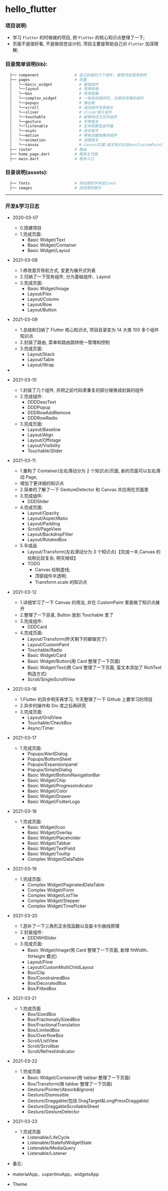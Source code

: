 # hello_flutter

### 项目说明:

- 学习 `Flutter` 的时候做的项目, 把 `Flutter` 的核心知识点整理了一下;
- 页面不是很好看, 不是做视觉设计的, 项目主要是帮助自己对 `Flutter` 加深理解;

### 目录简单说明(lib):

```bash
  ├── component                # 自己封装的几个组件, 都是项目里用到的
  ├── pages                    # 页面
  │   └──basic_widget            # 基础组件
  │   └──layout                  # 常用布局
  │   └──box                     # 常用容器
  │   └──complex_widget          # 一些系统提供的, 封装较完善的组件
  │   └──popups                  # 弹出框
  │   └──scroll                  # 滚动组件及其相关
  │   └──sliver                  # sliver相关组件
  │   └──touchable               # 能够响应交互的组件
  │   └──gesture                 # 手势相关
  │   └──listenable              # 生命周期及监听器
  │   └──async                   # 异步相关
  │   └──motion                  # 带有动画效果的组件
  │   └──animation               # 动画相关
  │   └──canvas                  # canvas实践(相关知识点在box/CustomPaint里面)
  ├── router                   # 路由
  ├── home_page.dart           # 程序主页面
  ├── main.dart                # 程序入口
```

### 目录说明(assets):

```bash
  ├── fonts                    # 测试用的字体及Icons
  ├── images                   # 测试用的图片
```

---

### 开发&学习日志

- 2020-03-07

  - 0.搭建项目
  - 1.完成页面:
    - Basic Widget/Text
    - Basic Widget/Container
    - Basic Widget/Layout

- 2021-03-08

  - 1.修改首页导航方式, 变更为展开式列表
  - 2.归纳了一下现有组件, 分为基础组件、Layout
  - 3.完成页面:
    - Basic Widget/Image
    - Layout/Flex
    - Layout/Column
    - Layout/Row
    - Layout/Button

- 2021-03-09
  - 1.总结和归纳了 Flutter 核心知识点, 项目目录变为 14 大类 100 多个组件知识点
  - 2.封装了路由, 菜单和路由跳转统一管理和控制
  - 3.完成页面:
    - Layout/Stack
    - Layout/Table
    - Layout/Wrap
-
- 2021-03-10

  - 1.封装了几个组件, 并把之前代码里重复的部分替换成封装的组件
  - 2.完成组件:
    - DDDDescText
    - DDDPopup
    - DDDRowAddRemove
    - DDDRowRadio
  - 3.完成页面:
    - Layout/Baseline
    - Layout/Align
    - Layout/Offstage
    - Layout/Visibility
    - Touchable/Slider

- 2021-03-11

  - 1.重构了 Container(左右滑动分为 2 个知识点)页面, 新的页面可以左右滑动 Page,
  - 增加了更详细的知识点
  - 2.简单的了解了一下 GestureDetector 和 Canvas 并应用在页面里
  - 3.完成组件:
    - DDDSlider
  - 4.完成页面:
    - Layout/Opacity
    - Layout/AspectRatio
    - Layout/Padding
    - Scroll/PageView
    - Layout/BackdropFilter
    - Layout/RotatedBox
  - 5.半成品
    - Layout/Transform(左右滑动分为 3 个知识点)【完成一半,Canvas 的绘制比较复杂, 明天继续】
    - TODO
      - Canvas 绘制虚线;
      - 顶部组件半透明;
      - Transform.scale 的知识点

- 2021-03-12

  - 1.详细学习了一下 Canvas 的用法, 并在 CustomPaint 里面做了知识点展开
  - 2.整理了一下目录, Button 放到 Touchable 里了
  - 3.完成组件:
    - DDDCard
  - 4.完成页面:
    - Layout/Transform(昨天剩下的都做完了)
    - Layout/CustomPaint
    - Touchable/Radio
    - Basic Widget/Card
    - Basic Widget/Button(用 Card 整理了一下页面)
    - Basic Widget/Text(用 Card 整理了一下页面, 富文本添加了 RichText 构造方式)
    - Scroll/SingleScrollView

- 2021-03-16

  - 1.Flutter 的异步明天再学习, 今天整理了一下 Github 上要学习的项目
  - 2.异步的操作和 Dio 库之后再研究
  - 3.完成页面:
    - Layout/GridView
    - Touchable/CheckBox
    - Async/Timer

- 2021-03-17

  - 1.完成页面:
    - Popups/AlertDialog
    - Popups/BottomSheet
    - Popups/Expansionpanel
    - Popups/SimpleDialog
    - Basic Widget/BottomNavigationBar
    - Basic Widget/Chip
    - Basic Widget/ProgressIndicator
    - Basic Widget/Color
    - Basic Widget/Drawer
    - Basic Widget/FlutterLogo

- 2021-03-18

  - 1.完成页面:
    - Basic Widget/Icon
    - Basic Widget/Overlay
    - Basic Widget/Placeholder
    - Basic Widget/Tabbar
    - Basic Widget/TextField
    - Basic Widget/Tooltip
    - Complex Widget/DataTable

- 2021-03-19

  - 1.完成页面:
    - Complex Widget/PaginatedDataTable
    - Complex Widget/Form
    - Complex Widget/ListTile
    - Complex Widget/Stepper
    - Complex Widget/TimePicker

- 2021-03-20

  - 1.恶补了一下三角形正余弦函数以及笛卡尔曲线原理
  - 2.封装组件:
    - DDDWHSlider
  - 3.完成页面:
    - Basic Widget/Image(用 Card 整理了一下页面, 新增 fitWidth、fitHeight 模式)
    - Layout/Flow
    - Layout/CustomMultiChildLayout
    - Box/Clip
    - Box/ConstrainedBox
    - Box/DecoratedBox
    - Box/FittedBox

- 2021-03-21

  - 1.完成页面
    - Box/SizedBox
    - Box/FractionallySizedBox
    - Box/FractionalTranslation
    - Box/LimitedBox
    - Box/OverflowBox
    - Scroll/ListView
    - Scroll/Scrollbar
    - Scroll/RefreshIndicator

- 2021-03-22

  - 1.完成页面
    - Basic Widget/Container(用 tabbar 整理了一下页面)
    - Box/Transform(用 tabbar 整理了一下页面)
    - Gesture/Pointer(Absorb&Ignore)
    - Gesture/Dismissible
    - Gesture/Draggable(包括 DragTarget&LongPressDraggable)
    - Gesture/DraggableScrollableSheet
    - Gesture/GestureDetector

- 2021-03-23

  - 1.完成页面
    - Listenable/LifeCycle
    - Listenable/StatefulWidgetState
    - Listenable/MediaQuery
    - Listenable/Listener

- 备忘:
- materialApp，cupertinoApp，widgetsApp
- Theme
